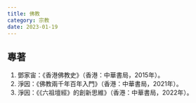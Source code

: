 ```yaml
---
title: 佛教
category: 宗教
date: 2023-01-19
---
```

<adsense></adsense>

## 專著
1. 鄧家宙：《香港佛教史》（香港：中華書局，2015年）。
2. 淨因：《佛教兩千年百年入門》（香港：中華書局，2021年）。
3. 淨因：《《六祖壇經》的創新思維》（香港：中華書局，2022年）。